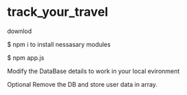 # track_your_travel

downlod

$ npm i
  to install nessasary modules

$ npm app.js

Modify the DataBase details
  to work in your local evironment

Optional
 Remove the DB and store user data in array.


